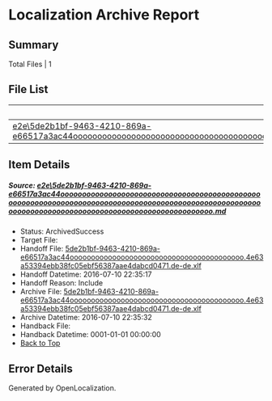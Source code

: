 # <a name='report-top'></a> Localization Archive Report

## Summary
 Total Files | 1

## File List
 Source File | Status | Details 
 ----------- | ------ | ------- 
 [e2e\5de2b1bf-9463-4210-869a-e66517a3ac44ooooooooooooooooooooooooooooooooooooooooooooooooooooooooooooooooooooooooooooooooooooooooooooooooooooooooooooooooooooooooooooooooooooooooooooooooooooooo.md](https://github.com/OpenLocalizationTestOrg/oltest/blob/04ad3ce51e23dd86c70bd04e579b821a94f03bbc/e2e/5de2b1bf-9463-4210-869a-e66517a3ac44ooooooooooooooooooooooooooooooooooooooooooooooooooooooooooooooooooooooooooooooooooooooooooooooooooooooooooooooooooooooooooooooooooooooooooooooooooooooo.md) | ArchivedSuccess | [Details](#6038565e2fd12ce0c903479e09996712e4bd2f7d1)

## Item Details
##### <a name='6038565e2fd12ce0c903479e09996712e4bd2f7d1'></a> Source: [e2e\5de2b1bf-9463-4210-869a-e66517a3ac44ooooooooooooooooooooooooooooooooooooooooooooooooooooooooooooooooooooooooooooooooooooooooooooooooooooooooooooooooooooooooooooooooooooooooooooooooooooooo.md](https://github.com/OpenLocalizationTestOrg/oltest/blob/04ad3ce51e23dd86c70bd04e579b821a94f03bbc/e2e/5de2b1bf-9463-4210-869a-e66517a3ac44ooooooooooooooooooooooooooooooooooooooooooooooooooooooooooooooooooooooooooooooooooooooooooooooooooooooooooooooooooooooooooooooooooooooooooooooooooooooo.md)
* Status: ArchivedSuccess
* Target File: 
* Handoff File: [5de2b1bf-9463-4210-869a-e66517a3ac44ooooooooooooooooooooooooooooooooooooooooo.4e63a53394ebb38fc05ebf56387aae4dabcd0471.de-de.xlf](https://github.com/OpenLocalizationTestOrg/olhandoff-e2e/blob/0172bb7e88e8cc40fbc426514de8c594bcdb5a46/ol-handoff/OpenLocalizationTestOrg/oltest-dede-fly/ci/ht/5de2b1bf-9463-4210-869a-e66517a3ac44ooooooooooooooooooooooooooooooooooooooooo.4e63a53394ebb38fc05ebf56387aae4dabcd0471.de-de.xlf)
* Handoff Datetime: 2016-07-10 22:35:17
* Handoff Reason: Include
* Archive File: [5de2b1bf-9463-4210-869a-e66517a3ac44ooooooooooooooooooooooooooooooooooooooooo.4e63a53394ebb38fc05ebf56387aae4dabcd0471.de-de.xlf](https://github.com/OpenLocalizationTestOrg/olhandoff-e2e/blob/0e4e8e5c7b6a7283013fad0735754b55b0603f8b/ol-archive/OpenLocalizationTestOrg/oltest-dede-fly/ci/ht/5de2b1bf-9463-4210-869a-e66517a3ac44ooooooooooooooooooooooooooooooooooooooooo.4e63a53394ebb38fc05ebf56387aae4dabcd0471.de-de.xlf)
* Archive Datetime: 2016-07-10 22:35:32
* Handback File: 
* Handback Datetime: 0001-01-01 00:00:00
* [Back to Top](#report-top)


## Error Details

Generated by OpenLocalization.

